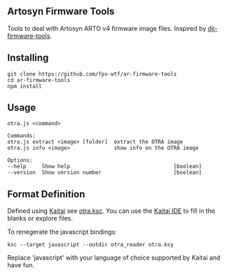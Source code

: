 ## Artosyn Firmware Tools

Tools to deal with Artosyn ARTO v4 firmware image files. Inspired by [dji-firmware-tools](https://github.com/o-gs/dji-firmware-tools).

## Installing
    git clone https://github.com/fpv-wtf/ar-firmware-tools
    cd ar-firmware-tools
    npm install

## Usage
    otra.js <command>

    Commands:
    otra.js extract <image> [folder]  extract the OTRA image
    otra.js info <image>              show info on the OTRA image

    Options:
    --help     Show help                                 [boolean]
    --version  Show version number                       [boolean]

## Format Definition
Defined using [Kaitai](https://kaitai.io/) see [otra.ksc](./otra.ksc). You can use the [Kaitai IDE](https://ide.kaitai.io/) to fill in the blanks or explore files.

To renegerate the javascript bindings: 

    ksc --target javascript --outdir otra_reader otra.ksy

Replace 'javascript' with your language of choice supported by Kaitai and have fun.
